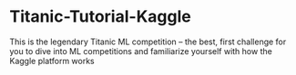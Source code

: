 # Titanic-Tutorial-Kaggle
This is the legendary Titanic ML competition – the best, first challenge for you to dive into ML competitions and familiarize yourself with how the Kaggle platform works
